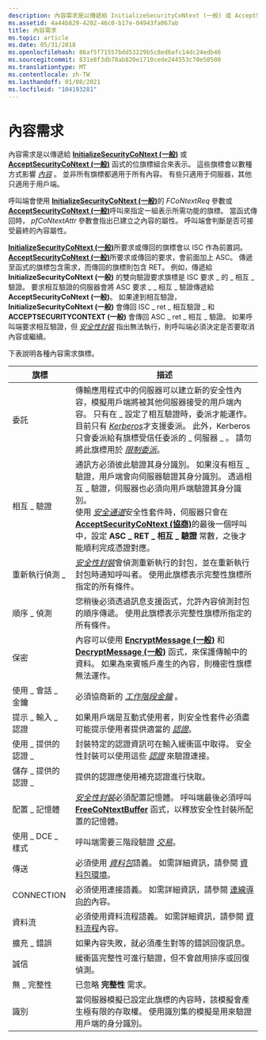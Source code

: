 ```yaml
---
description: 內容需求是以傳遞給 InitializeSecurityCoNtext (一般) 或 AcceptSecurityCoNtext (一般) 函式的位旗標組合來表示。
ms.assetid: 4a44b829-4202-46c0-b17e-04943fa067ab
title: 內容需求
ms.topic: article
ms.date: 05/31/2018
ms.openlocfilehash: 86af5f71557bdd53229b5c8ed6afc14dc24edb46
ms.sourcegitcommit: 831e8f3db78ab820e1710cede244553c70e50500
ms.translationtype: MT
ms.contentlocale: zh-TW
ms.lasthandoff: 01/08/2021
ms.locfileid: "104193281"
---
```

# <a name="context-requirements"></a>內容需求

內容需求是以傳遞給 [**InitializeSecurityCoNtext (一般)**](/windows/win32/api/sspi/nf-sspi-initializesecuritycontexta) 或 [**AcceptSecurityCoNtext (一般)**](/windows/win32/api/sspi/nf-sspi-acceptsecuritycontext) 函式的位旗標組合來表示。 這些旗標會以數種方式影響 [*內容*](/windows/desktop/SecGloss/c-gly) 。 並非所有旗標都適用于所有內容。 有些只適用于伺服器，其他只適用于用戶端。

呼叫端會使用 [**InitializeSecurityCoNtext (一般)**](/windows/win32/api/sspi/nf-sspi-initializesecuritycontexta)的 *FCoNtextReq* 參數或 [**AcceptSecurityCoNtext (一般)**](/windows/win32/api/sspi/nf-sspi-acceptsecuritycontext)呼叫來指定一組表示所需功能的旗標。 當函式傳回時， *pfCoNtextAttr* 參數會指出已建立之內容的屬性。 呼叫端會判斷是否可接受最終的內容屬性。

[**InitializeSecurityCoNtext (一般)**](/windows/win32/api/sspi/nf-sspi-initializesecuritycontexta)所要求或傳回的旗標會以 ISC 作為前置詞。 [**AcceptSecurityCoNtext (一般)**](/windows/win32/api/sspi/nf-sspi-acceptsecuritycontext)所要求或傳回的要求，會前面加上 ASC。 傳遞至函式的旗標包含需求，而傳回的旗標則包含 RET。 例如，傳遞給 **InitializeSecurityCoNtext (一般)** 的雙向驗證要求旗標是 ISC 要求 \_ 的 \_ 相互 \_ 驗證。 要求相互驗證的伺服器會將 ASC 要求 \_ \_ 相互 \_ 驗證傳遞給 **AcceptSecurityCoNtext (一般)**。 如果達到相互驗證， **InitializeSecurityCoNtext (一般)** 會傳回 ISC \_ ret \_ 相互驗證 \_ 和 **ACCEPTSECURITYCONTEXT (一般)** 會傳回 ASC \_ ret \_ 相互 \_ 驗證。 如果呼叫端要求相互驗證，但 [*安全性封裝*](/windows/desktop/SecGloss/s-gly) 指出無法執行，則呼叫端必須決定是否要取消內容或繼續。

下表說明各種內容需求旗標。



| 旗標                             | 描述                                                                                                                                                                                                                                                                                                                                                                                                                                                                                                                                                                                                |
|----------------------------------|------------------------------------------------------------------------------------------------------------------------------------------------------------------------------------------------------------------------------------------------------------------------------------------------------------------------------------------------------------------------------------------------------------------------------------------------------------------------------------------------------------------------------------------------------------------------------------------------------------|
| 委託<br/>              | 傳輸應用程式中的伺服器可以建立新的安全性內容，模擬用戶端將被其他伺服器接受的用戶端內容。 只有在 \_ 設定了相互驗證時，委派才能運作。 目前只有 [*Kerberos*](/windows/desktop/SecGloss/k-gly)才支援委派。 此外，Kerberos 只會委派給有旗標受信任委派的 \_ 伺服器 \_ 。 請勿將此旗標用於 [*限制委派*](/windows/desktop/SecGloss/c-gly)。<br/> |
| 相互 \_ 驗證<br/>          | 通訊方必須彼此驗證其身分識別。 如果沒有相互 \_ 驗證，用戶端會向伺服器驗證其身分識別。 透過相互 \_ 驗證，伺服器也必須向用戶端驗證其身分識別。<br/> 使用 [*安全通道*](/windows/desktop/SecGloss/s-gly)安全性套件時，伺服器只會在 [**AcceptSecurityCoNtext (協商)**](/windows/win32/api/sspi/nf-sspi-acceptsecuritycontext)的最後一個呼叫中，設定 **ASC \_ RET \_ 相互 \_ 驗證** 常數，之後才能順利完成憑證對應。<br/>           |
| 重新執行偵測 \_<br/>        | [*安全性封裝*](/windows/desktop/SecGloss/s-gly)會偵測重新執行的封包，並在重新執行封包時通知呼叫者。 使用此旗標表示完整性旗標所指定的所有條件。<br/>                                                                                                                                                                                                                                                                                                                      |
| 順序 \_ 偵測<br/>      | 您稍後必須透過訊息支援函式，允許內容偵測封包的順序傳遞。 使用此旗標表示完整性旗標所指定的所有條件。<br/>                                                                                                                                                                                                                                                                                                                                                                                             |
| 保密<br/>       | 內容可以使用 [**EncryptMessage (一般)**](/windows/win32/api/sspi/nf-sspi-encryptmessage) 和 [**DecryptMessage (一般)**](/windows/win32/api/sspi/nf-sspi-decryptmessage) 函式，來保護傳輸中的資料。 如果為來賓帳戶產生的內容，則機密性旗標無法運作。<br/>                                                                                                                                                                                                                                                                                                      |
| 使用 \_ 會話 \_ 金鑰<br/>     | 必須協商新的 [*工作階段金鑰*](/windows/desktop/SecGloss/s-gly) 。<br/>                                                                                                                                                                                                                                                                                                                                                                                                                                                                                   |
| 提示 \_ 輸入 \_ 認證<br/>    | 如果用戶端是互動式使用者，則安全性套件必須盡可能提示使用者提供適當的 [*認證*](/windows/desktop/SecGloss/c-gly)。<br/>                                                                                                                                                                                                                                                                                                                                                                                          |
| 使用 \_ 提供的認證 \_<br/>  | 封裝特定的認證資訊可在輸入緩衝區中取得。 安全性封裝可以使用這些 [*認證*](/windows/desktop/SecGloss/c-gly) 來驗證連接。<br/>                                                                                                                                                                                                                                                                                                                                                                |
| 儲存 \_ 提供的認證 \_<br/> | 提供的認證應使用補充認證進行快取。<br/>                                                                                                                                                                                                                                                                                                                                                                                                                                                                                                                    |
| 配置 \_ 記憶體<br/>      | [*安全性封裝*](/windows/desktop/SecGloss/s-gly)必須配置記憶體。 呼叫端最後必須呼叫 [**FreeCoNtextBuffer**](/windows/desktop/api/Sspi/nf-sspi-freecontextbuffer) 函式，以釋放安全性封裝所配置的記憶體。<br/>                                                                                                                                                                                                                                                                                                                      |
| 使用 \_ DCE \_ 樣式<br/>       | 呼叫端需要三階段驗證 [*交易*](/windows/desktop/SecGloss/t-gly)。<br/>                                                                                                                                                                                                                                                                                                                                                                                                                                                              |
| 傳送<br/>              | 必須使用 [*資料包*](/windows/desktop/SecGloss/d-gly)語義。 如需詳細資訊，請參閱 [資料包環境](datagram-contexts.md)。<br/>                                                                                                                                                                                                                                                                                                                                                                                                                        |
| CONNECTION<br/>            | 必須使用連接語義。 如需詳細資訊，請參閱 [連線導向的](connection-oriented-contexts.md)內容。<br/>                                                                                                                                                                                                                                                                                                                                                                                                                                                                  |
| 資料流<br/>                | 必須使用資料流程語義。 如需詳細資訊，請參閱 [資料流程](stream-contexts.md)內容。<br/>                                                                                                                                                                                                                                                                                                                                                                                                                                                                                                |
| 擴充 \_ 錯誤<br/>       | 如果內容失敗，就必須產生對等的錯誤回復訊息。<br/>                                                                                                                                                                                                                                                                                                                                                                                                                                                                                                                       |
| 誠信<br/>             | 緩衝區完整性可進行驗證，但不會啟用排序或回復偵測。<br/>                                                                                                                                                                                                                                                                                                                                                                                                                                                                                                               |
| 無 \_ 完整性<br/>         | 已忽略 **完整性** 需求。<br/>                                                                                                                                                                                                                                                                                                                                                                                                                                                                                                                                                       |
| 識別<br/>              | 當伺服器模擬已設定此旗標的內容時，該模擬會產生極有限的存取權。 使用識別集的模擬是用來驗證用戶端的身分識別。<br/>                                                                                                                                                                                                                                                                                                                                                                                                       |



 

 

